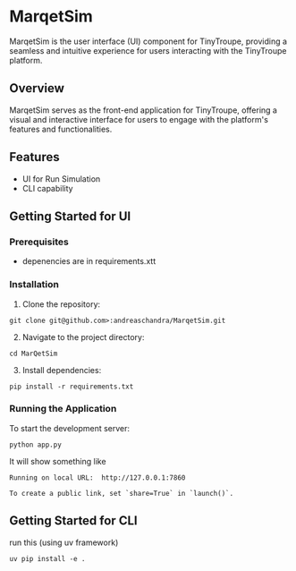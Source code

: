 # MarqetSim

MarqetSim is the user interface (UI) component for TinyTroupe, providing a seamless and intuitive experience for users interacting with the TinyTroupe platform.

## Overview

MarqetSim serves as the front-end application for TinyTroupe, offering a visual and interactive interface for users to engage with the platform's features and functionalities.

## Features

- UI for Run Simulation
- CLI capability

## Getting Started for UI

### Prerequisites

- depenencies are in requirements.xtt

### Installation

1. Clone the repository:
```
git clone git@github.com>:andreaschandra/MarqetSim.git
```


2. Navigate to the project directory:
```
cd MarQetSim
```


3. Install dependencies:
```
pip install -r requirements.txt
```


### Running the Application

To start the development server:
```
python app.py
```

It will show something like
```
Running on local URL:  http://127.0.0.1:7860

To create a public link, set `share=True` in `launch()`.
```

## Getting Started for CLI

run this (using uv framework)
```
uv pip install -e .
```
